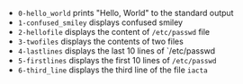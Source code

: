 - `0-hello_world` prints "Hello, World" to the standard output
- `1-confused_smiley` displays  confused smiley
- `2-hellofile` displays the content of `/etc/passwd` file
- `3-twofiles` displays the contents of two files
- `4-lastlines` displays the last 10 lines of `/etc/passwd
- `5-firstlines` displays the first 10 lines of `/etc/passwd`
- `6-third_line` displays the third line of the file `iacta`
